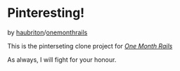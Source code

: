 # Pinteresting!

by [haubriton](https://github.com/hautbrion)/[onemonthrails](https://github.com/onemonthrails)

This is the pinterseting clone project for
[*One Month Rails*](http://www.onemonthrails.com)

As always, I will fight for your honour.